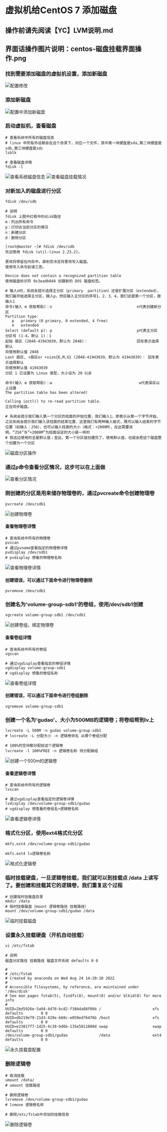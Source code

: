 # 虚拟机给CentOS 7 添加磁盘

## 操作前请先阅读【YC】LVM说明.md
## 界面话操作图片说明：centos-磁盘挂载界面操作.png

### 找到需要添加磁盘的虚拟机设置，添加新磁盘
![配置修改](../resource/vmware/vmware-配置修改.png)

### 添加新磁盘
![配置中添加新磁盘](../resource/vmware/vmware-配置中添加新磁盘.png)

### 启动虚拟机，查看磁盘
```shell
# 查看系统中所有的磁盘信息
# linux 中所有外设都会在这个目录下，对应一个文件，其中第一块硬盘是sda,第二块硬盘是sdb,第三块硬盘是sdc
lsblk

# 查看磁盘详情
fdisk -l
```
![查看系统磁盘信息](../resource/vmware/centos-查看系统磁盘信息.png)
![查看磁盘挂载情况](../resource/vmware/centos-查看磁盘挂载情况.png)

### 对新加入的磁盘进行分区
`fdisk /dev/sdb`
```shell
# 说明
fdisk 上图中红框中的disk路径
m：列出所有命令
p：打印出当前分区的情况
n：新建分区
d：删除分区

[root@master ~]# fdisk /dev/sdb
欢迎使用 fdisk (util-linux 2.23.2)。

更改将停留在内存中，直到您决定将更改写入磁盘。
使用写入命令前请三思。

Device does not contain a recognized partition table
使用磁盘标识符 0x3eadb844 创建新的 DOS 磁盘标签。

# 输入n时，系统会提示选择主分区（primary  partition）还是扩展分区（extended），我们最开始选择主分区，输入p，然后输入主分区的序号1、2、3、4，我们这是第一个分区，故输入1
命令(输入 m 获取帮助)：n                                      n代表创建新分区
Partition type:
   p   primary (0 primary, 0 extended, 4 free)
   e   extended
Select (default p): p                                      p代表主分区
分区号 (1-4，默认 1)：1
起始 扇区 (2048-41943039，默认为 2048)：                      回车表示选择默认
将使用默认值 2048 
Last 扇区, +扇区or +size{K,M,G} (2048-41943039，默认为 41943039)： 回车表示选择默认
将使用默认值 41943039
分区 1 已设置为 Linux 类型，大小设为 20 GiB

命令(输入 m 获取帮助)：w                                       w代表保存以上设置
The partition table has been altered!

Calling ioctl() to re-read partition table.
正在同步磁盘。

# 系统会提示我们输入第一个分区的柱面的开始位置，我们输入1，即表示从第一个字节开始，之后系统会提示我们输入该柱面的结束位置，这里我们有两种输入格式，既可以输入结束的字节位置（如输入：256），也可以输入柱面的大小（格式：+2000M），在此需要说明，“256”与“+2000M”为柱面设定的大小是一样的
# 我这边使用的全是默认值；至此，第一个分区就创建完了，使用默认值，也就会把这个磁盘整个创建为一个分区
```
![磁盘分区操作](../resource/vmware/centos-磁盘分区操作.png)

### 通过p命令查看分区情况，这步可以在上面做
![查看分区情况](../resource/vmware/centos-查看分区情况.png)

### 刚创建的分区是用来储存物理卷的，通过pvcreate命令创建物理卷
```shell
pvcreate /dev/sdb1
```
![创建物理卷](../resource/vmware/centos-创建物理卷.png)
#### 查看物理卷详情
```shell
# 查询系统中所有的物理卷
pvscan
# 通过pvname查看指定的物理卷详情
pvdisplay /dev/sdb1
# pvdisplay 想看的物理卷名称
```
![查看物理卷详情](../resource/vmware/centos-查看物理卷详情.png)
#### 创建错误，可以通过下面命令进行物理卷删除
```shell
pvremove /dev/sdb1
```

### 创建名为'volume-group-sdb1'的卷组，使用/dev/sdb1创建
```shell
vgcreate volume-group-sdb1 /dev/sdb1
```
![创建卷组，绑定物理卷](../resource/vmware/centos-创建卷组，绑定物理卷.png)
#### 查看卷组详情
```shell
# 查询系统中所有的卷组
vgscan

# 通过vgdisplay查看指定的卷组详情
vgdisplay volume-group-sdb1
# vgdisplay 想看的卷组名称
```
![查看卷组详情](../resource/vmware/centos-查看卷组详情.png)
#### 创建错误，可以通过下面命令进行卷组删除
```shell
vgremove volume-group-sdb1
```

### 创建一个名为'gudao'、大小为500MB的逻辑卷；将卷组帮到lv上
```shell
lvcreate -L 500M -n gudao volume-group-sdb1
# lvcreate -L 分配大小 -n 逻辑卷命名 从哪个卷组分配

# 100%的空间都分配给这个逻辑卷
lvcreate -l 100%FREE -n 逻辑卷名称 待分配娟组
```
![创建一个500m的逻辑卷](../resource/vmware/centos-创建一个500m的逻辑卷.png)
#### 查看逻辑卷详情
```shell
# 查询系统中所有的逻辑卷
lvscan

# 通过vgdisplay查看指定的逻辑卷详情
lvdisplay /dev/volume-group-sdb1/gudao
# vgdisplay 想查看的卷组名+逻辑卷名称
```
![查看逻辑卷详情](../resource/vmware/centos-查看逻辑卷详情.png)

### 格式化分区，使用ext4格式化分区
```sehll
mkfs.ext4 /dev/volume-group-sdb1/gudao

mkfs.ext4 lv逻辑卷名称
```
![格式化逻辑卷](../resource/vmware/centos-格式化逻辑卷.png)

### 临时挂载硬盘，一旦逻辑卷挂载，我们就可以到挂载点 /data 上读写了。要创建和挂载其它的逻辑卷，我们重复这个过程
```shell
# 创建临时挂载盘目录
mkdir /data
# 临时挂载磁盘（mount 逻辑卷路径 挂载路径）
mount /dev/volume-group-sdb1/gudao /data
```
![临时挂载磁盘](../resource/vmware/centos-临时挂载磁盘.png)

### 设置永久挂载硬盘（开机自动挂载）
`vi /etc/fstab`
```shell
# 说明
磁盘分区路径 挂载路径 磁盘文件系统 defaults 0 0

#
# /etc/fstab
# Created by anaconda on Wed Aug 24 14:20:10 2022
#
# Accessible filesystems, by reference, are maintained under '/dev/disk'
# See man pages fstab(5), findfs(8), mount(8) and/or blkid(8) for more info
#
UUID=2bd5926e-5a94-4d70-bc82-f384da88f0bb /                       xfs     defaults        0 0
UUID=db219e79-21d3-429e-b68c-e059ed76476b /boot                   xfs     defaults        0 0
UUID=e23817f7-1d25-4c30-bd6b-135e5811880d swap                    swap    defaults        0 0
/dev/volume-group-sdb1/gudao              /data                   ext4    defaults        0 0
```
![永久挂载盘配置](../resource/vmware/centos-永久挂载盘配置.png)

### 删除逻辑卷
```shell
# 取消挂载
umount /data/
# umount 挂载路径

# 删除逻辑卷
lvremove /dev/volume-group-sdb1/gudao
# lvmove 逻辑卷名称

# 删除/etc/fstab中添加的挂载信息
```
![删除逻辑卷](../resource/vmware/centos-删除逻辑卷.png)